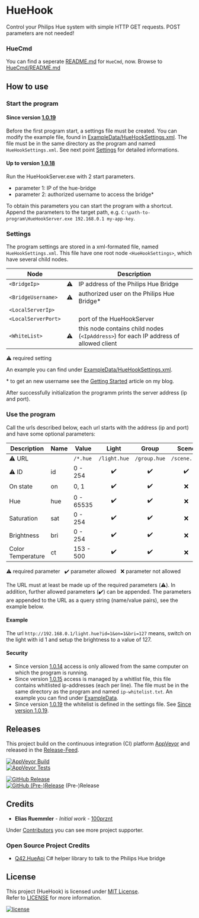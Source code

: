 # HueHook
Control your Philips Hue system with simple HTTP GET requests. POST parameters are not needed!

### HueCmd
You can find a seperate [README.md](HueCmd/README.md) for `HueCmd`, now. Browse to [HueCmd/README.md](HueCmd/README.md)

## How to use

### Start the program

#### Since version [1.0.19](https://github.com/100prznt/HueHook/releases/tag/1.0.19)
Before the first program start, a settings file must be created. You can modify the example file, found in [ExampleData/HueHookSettings.xml](https://github.com/100prznt/HueHook/blob/master/ExampleData/HueHookSettings.xml). The file must be in the same directory as the program and named `HueHookSettings.xml`. See next point [Settings](#settings) for detailed informations.

#### Up to version [1.0.18](https://github.com/100prznt/HueHook/releases/tag/1.0.18)
Run the HueHookServer.exe with 2 start parameters.
* parameter 1: IP of the hue-bridge
* parameter 2: authorized username to access the bridge*

To obtain this parameters you can start the program with a shortcut. Append the parameters to the target path, e.g. `C:\path-to-program\HueHookServer.exe 192.168.0.1 my-app-key`.

### Settings
The program settings are stored in a xml-formated file, named `HueHookSettings.xml`.
This file have one root node `<HueHookSettings>`, which have several child nodes.

|Node               |         |Description                                                                         |
|-------------------|:-------:|------------------------------------------------------------------------------------|
|`<BridgeIp>`       |:warning:|IP address of the Philips Hue Bridge                                                |
|`<BridgeUsername>` |:warning:|authorized user on the Philips Hue Bridge*                                          |
|`<LocalServerIp>`  |         |                                                                                    |
|`<LocalServerPort>`|         |port of the HueHookServer                                                           |
|`<WhiteList>`      |:warning:|this node contains child nodes (`<IpAddress>`) for each IP address of allowed client|

:warning: required setting

An example you can find under [ExampleData/HueHookSettings.xml](https://github.com/100prznt/HueHook/blob/master/ExampleData/HueHookSettings.xml).

\* to get an new username see the [Getting Started](https://100prznt.de/philips-hue/api/) article on my blog.


After successfully initialization the programm prints the server address (ip and port).

### Use the program

Call the urls described below, each url starts with the address (ip and port) and have some optional parameters:

|Description       |Name|Value      |Light             |Group             |Scene             |
|------------------|----|-----------|:----------------:|:----------------:|:----------------:|
|:warning: URL     |    |`/*.hue`   |`/light.hue`      |`/group.hue`      |`/scene.hue`      |
|:warning: ID      |id  |0 - 254    |:heavy_check_mark:|:heavy_check_mark:|:heavy_check_mark:|
|On state          |on  |0, 1       |:heavy_check_mark:|:heavy_check_mark:|:x:               |
|Hue               |hue |0 - 65535  |:heavy_check_mark:|:heavy_check_mark:|:x:               |
|Saturation        |sat |0 - 254    |:heavy_check_mark:|:heavy_check_mark:|:x:               |
|Brightness        |bri |0 - 254    |:heavy_check_mark:|:heavy_check_mark:|:x:               |
|Color Temperature |ct  |153 - 500  |:heavy_check_mark:|:heavy_check_mark:|:x:               |

:warning: required parameter &nbsp; :heavy_check_mark: parameter allowed &nbsp; :x: parameter not allowed

The URL must at least be made up of the required parameters (:warning:). In addition, further allowed parameters (:heavy_check_mark:) can be appended. The parameters are appended to the URL as a query string (name/value pairs), see the example below.

#### Example
The url `http://192.168.0.1/light.hue?id=1&on=1&bri=127` means, switch on the light with id 1 and setup the brightness to a value of 127.

#### Security
* Since version [1.0.14](https://github.com/100prznt/HueHook/releases/tag/1.0.14) access is only allowed from the same computer on which the program is running.
* Since version [1.0.15](https://github.com/100prznt/HueHook/releases/tag/1.0.15) access is managed by a whitlist file, this file contains whitlisted ip-addresses (each per line). The file must be in the same directory as the program and named `ip-whitelist.txt`. An example you can find under [ExampleData](https://github.com/100prznt/HueHook/blob/master/ExampleData).
* Since version [1.0.19](https://github.com/100prznt/HueHook/releases/tag/1.0.19) the whitelist is defined in the settings file. See [Since version 1.0.19](https://github.com/100prznt/HueHook/blob/develop/README.md#since-version-1019).

## Releases
This project build on the continuous integration (CI) platform [AppVeyor](https://www.appveyor.com/) and released in the [Release-Feed](https://github.com/100prznt/HueHook/releases).

[![AppVeyor Build](https://img.shields.io/appveyor/ci/100prznt/huehook.svg)](https://ci.appveyor.com/project/100prznt/huehook)  
[![AppVeyor Tests](https://img.shields.io/appveyor/tests/100prznt/HueHook/master.svg)](https://ci.appveyor.com/project/100prznt/HueHook/build/tests)

[![GitHub Release](https://img.shields.io/github/release/100prznt/huehook.svg)](https://github.com/100prznt/huehook/releases/latest)  
[![GitHub (Pre-)Release](https://img.shields.io/github/release/100prznt/huehook/all.svg)](https://github.com/100prznt/huehook/releases) (Pre-)Release



## Credits

* **Elias Ruemmler** - *Initial work* - [100prznt](https://github.com/100prznt)

Under [Contributors](https://github.com/100prznt/HueHook/contributors) you can see more project supporter.

### Open Source Project Credits

* [Q42.HueApi](https://github.com/Q42/Q42.HueApi) C# helper library to talk to the Philips Hue bridge 

## License

This project (HueHook) is licensed under  [MIT License](http://www.opensource.org/licenses/mit-license.php "Read more about the MIT license form").  
Refer to [LICENSE](https://github.com/100prznt/HueHook/blob/master/LICENSE.txt) for more information.

[![license](https://img.shields.io/github/license/100prznt/HueHook.svg)](https://github.com/100prznt/HueHook/blob/master/LICENSE.txt) 
